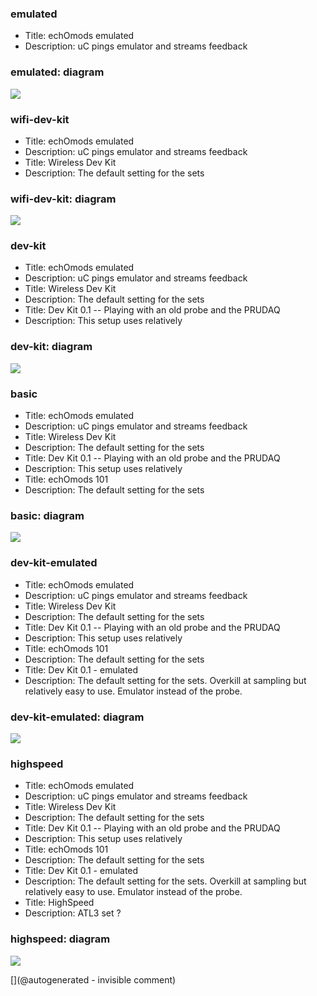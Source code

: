 ### emulated

<ul><li>Title: echOmods emulated</li>
<li>Description: uC pings emulator and streams feedback</li>
</ul>

### emulated: diagram

![](https://raw.githubusercontent.com/kelu124/echomods/master/include/sets/emulated.png)

### wifi-dev-kit

<ul><li>Title: echOmods emulated</li>
<li>Description: uC pings emulator and streams feedback</li>
<li>Title: Wireless Dev Kit</li>
<li>Description: The default setting for the sets</li>
</ul>

### wifi-dev-kit: diagram

![](https://raw.githubusercontent.com/kelu124/echomods/master/include/sets/wifi-dev-kit.png)

### dev-kit

<ul><li>Title: echOmods emulated</li>
<li>Description: uC pings emulator and streams feedback</li>
<li>Title: Wireless Dev Kit</li>
<li>Description: The default setting for the sets</li>
<li>Title: Dev Kit 0.1 -- Playing with an old probe and the PRUDAQ</li>
<li>Description: This setup uses relatively</li>
</ul>

### dev-kit: diagram

![](https://raw.githubusercontent.com/kelu124/echomods/master/include/sets/dev-kit.png)

### basic

<ul><li>Title: echOmods emulated</li>
<li>Description: uC pings emulator and streams feedback</li>
<li>Title: Wireless Dev Kit</li>
<li>Description: The default setting for the sets</li>
<li>Title: Dev Kit 0.1 -- Playing with an old probe and the PRUDAQ</li>
<li>Description: This setup uses relatively</li>
<li>Title: echOmods 101</li>
<li>Description: The default setting for the sets</li>
</ul>

### basic: diagram

![](https://raw.githubusercontent.com/kelu124/echomods/master/include/sets/basic.png)

### dev-kit-emulated

<ul><li>Title: echOmods emulated</li>
<li>Description: uC pings emulator and streams feedback</li>
<li>Title: Wireless Dev Kit</li>
<li>Description: The default setting for the sets</li>
<li>Title: Dev Kit 0.1 -- Playing with an old probe and the PRUDAQ</li>
<li>Description: This setup uses relatively</li>
<li>Title: echOmods 101</li>
<li>Description: The default setting for the sets</li>
<li>Title: Dev Kit 0.1 - emulated</li>
<li>Description: The default setting for the sets. Overkill at sampling but relatively easy to use. Emulator instead of the probe.</li>
</ul>

### dev-kit-emulated: diagram

![](https://raw.githubusercontent.com/kelu124/echomods/master/include/sets/dev-kit-emulated.png)

### highspeed

<ul><li>Title: echOmods emulated</li>
<li>Description: uC pings emulator and streams feedback</li>
<li>Title: Wireless Dev Kit</li>
<li>Description: The default setting for the sets</li>
<li>Title: Dev Kit 0.1 -- Playing with an old probe and the PRUDAQ</li>
<li>Description: This setup uses relatively</li>
<li>Title: echOmods 101</li>
<li>Description: The default setting for the sets</li>
<li>Title: Dev Kit 0.1 - emulated</li>
<li>Description: The default setting for the sets. Overkill at sampling but relatively easy to use. Emulator instead of the probe.</li>
<li>Title: HighSpeed</li>
<li>Description: ATL3 set ?</li>
</ul>

### highspeed: diagram

![](https://raw.githubusercontent.com/kelu124/echomods/master/include/sets/highspeed.png)



[](@autogenerated - invisible comment)